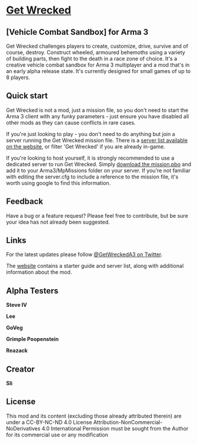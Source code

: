 # [Get Wrecked](http://getwrecked.info) 
## [Vehicle Combat Sandbox] for Arma 3 ##

Get Wrecked challenges players to create, customize, drive, survive and of course, destroy. Construct wheeled, armoured behemoths using a variety of building parts, then fight to the death in a race zone of choice. It's a creative vehicle combat sandbox for Arma 3 multiplayer and a mod that's in an early alpha release state. It's currently designed for small games of up to 8 players.


## Quick start

Get Wrecked is not a mod, just a mission file, so you don't need to start the Arma 3 client with any funky parameters - just ensure you have disabled all other mods as they can cause conflicts in rare cases.

If you're just looking to play - you don't need to do anything but join a server running the Get Wrecked mission file. There is a [server list available on the website](http://getwrecked.info#play), or filter 'Get Wrecked' if you are already in-game.

If you're looking to host yourself, it is strongly recommended to use a dedicated server to run Get Wrecked. Simply  [download the mission.pbo](http://getwrecked.info#download) and add it to your Arma3/MpMissions folder on your server. If you're not familiar with editing the server.cfg to include a reference to the mission file, it's worth using google to find this information.


## Feedback

Have a bug or a feature request? Please feel free to contribute, but be sure your idea has not already been suggested.


## Links

For the latest updates please follow [@GetWreckedA3 on Twitter](https://twitter.com/getwreckeda3).

The [website](http://getwrecked.info) contains a starter guide and server list, along with additional information about the mod.


## Alpha Testers

**Steve IV**

**Lee**

**GoVeg**

**Grimple Poopenstein**

**Reazack**

## Creator

**Sli**

## License

This mod and its content (excluding those already attributed therein) are under a CC-BY-NC-ND 4.0 License Attribution-NonCommercial-NoDerivatives 4.0 International
Permission must be sought from the Author for its commercial use or any modification